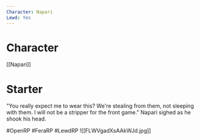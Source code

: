 ```yaml
---
Character: Napari
Lewd: Yes
---
```

# Character
[[Napari]]

# Starter
"You really expect me to wear this? We're stealing from them, not sleeping with them. I will not be a stripper for the front game." Napari sighed as he shook his head.  

#OpenRP #FeraRP #LewdRP 
![[FLWVgadXsAAkWJd.jpg]]